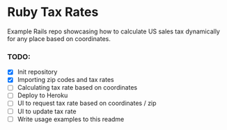 # Ruby Tax Rates

Example Rails repo showcasing how to calculate US sales tax dynamically for any place based on coordinates.

### TODO:
- [x] Init repository
- [x] Importing zip codes and tax rates
- [ ] Calculating tax rate based on coordinates
- [ ] Deploy to Heroku
- [ ] UI to request tax rate based on coordinates / zip
- [ ] UI to update tax rate
- [ ] Write usage examples to this readme